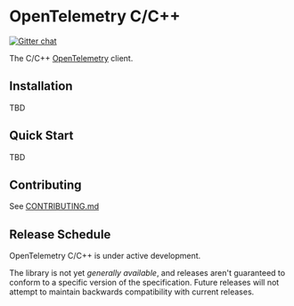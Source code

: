 # OpenTelemetry C/C++
[![Gitter chat][gitter-image]][gitter-url]

[gitter-image]: https://badges.gitter.im/open-telemetry/opentelemetry-cpp.svg
[gitter-url]: https://gitter.im/open-telemetry/opentelemetry-cpp?utm_source=badge&utm_medium=badge&utm_campaign=pr-badge&utm_content=badge

The C/C++ [OpenTelemetry](https://opentelemetry.io/) client.

## Installation

TBD

## Quick Start

TBD

## Contributing

See [CONTRIBUTING.md](CONTRIBUTING.md)

## Release Schedule

OpenTelemetry C/C++ is under active development.

The library is not yet _generally available_, and releases aren't guaranteed to
conform to a specific version of the specification.  Future releases will not
attempt to maintain backwards compatibility with current releases.
